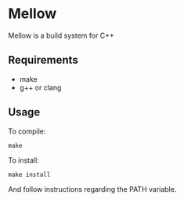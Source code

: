 # Mellow

Mellow is a build system for C++

## Requirements

* make
* g++ or clang

## Usage

To compile:

```
make
```

To install:

```
make install
```

And follow instructions regarding the PATH variable.



